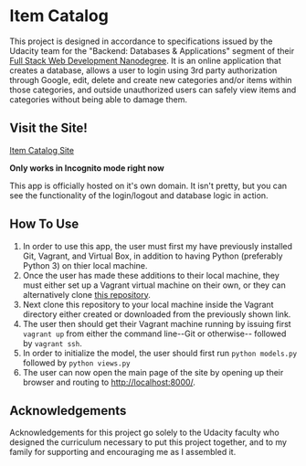 # Item Catalog

This project is designed in accordance to specifications issued by the Udacity team for the "Backend: Databases & Applications" segment of their [Full Stack Web Development Nanodegree](https://www.udacity.com/course/full-stack-web-developer-nanodegree--nd004).  It is an online application that creates a database, allows a user to login using 3rd party authorization through Google, edit, delete and create new categories and/or items within those categories, and outside unauthorized users can safely view items and categories without being able to damage them.

## Visit the Site!

[Item Catalog Site](http://www.item-catalog.com)

**Only works in Incognito mode right now**

This app is officially hosted on it's own domain. It isn't pretty, but you can see the functionality of the login/logout and database logic in action.

## How To Use

1. In order to use this app, the user must first my have previously installed Git, Vagrant, and Virtual Box, in addition to having Python (preferably Python 3) on thier local machine.
2. Once the user has made these additions to their local machine, they must either set up a Vagrant virtual machine on their own, or they can alternatively clone [this repository](https://github.com/udacity/fullstack-nanodegree-vm).
4. Next clone this repository to your local machine inside the Vagrant directory either created or downloaded from the previously shown link.
3. The user then should get their Vagrant machine running by issuing first ```vagrant up``` from either the command line--Git or otherwise-- followed by ```vagrant ssh```.
4. In order to initialize the model, the user should first run ```python models.py``` followed by ```python views.py```
5. The user can now open the main page of the site by opening up their browser and routing to [http://localhost:8000/](http://localhost:8000/).

## Acknowledgements

Acknowledgements for this project go solely to the Udacity faculty who designed the curriculum necessary to put this project together, and to my family for supporting and encouraging me as I assembled it.
